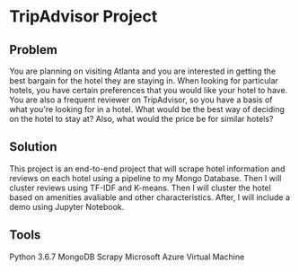 # TripAdvisor Project

## Problem
You are planning on visiting Atlanta and you are interested in getting the best bargain for the hotel they are staying in. When looking for particular hotels, you have certain preferences that you would like your hotel to have. You are also a frequent reviewer on TripAdvisor, so you have a basis of what you're looking for in a hotel. What would be the best way of deciding on the hotel to stay at? Also, what would the price be for similar hotels?
## Solution
This project is an end-to-end project that will scrape hotel information and reviews on each hotel using a pipeline to my Mongo Database. Then I will cluster reviews using TF-IDF and K-means. Then I will cluster the hotel based on amenities avaliable and other characteristics. After, I will include a demo using Jupyter Notebook.
## Tools
Python 3.6.7
MongoDB
Scrapy
Microsoft Azure Virtual Machine
